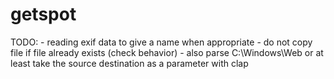 # getspot

TODO:
    - reading exif data to give a name when appropriate
    - do not copy file if file already exists (check behavior)
    - also parse C:\Windows\Web or at least take the source destination as a parameter with clap
